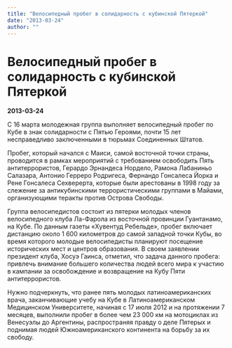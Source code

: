 ```yaml
---
title: "Велосипедный пробег в солидарность с кубинской Пятеркой"
date: "2013-03-24"
author: ""
---
```


# Велосипедный пробег в солидарность с кубинской Пятеркой

**2013-03-24** 

С 16 марта молодежная группа выполняет велосипедный пробег по Кубе в знак солидарности с Пятью Героями, почти 15 лет несправедливо заключенными в тюрьмах Соединенных Штатов.

Пробег, который начался с Маиси, самой восточной точки страны, проводится в рамках мероприятий с требованием освободить Пять антитеррористов, Герардо Эрнандеса Нордело, Рамона Лабаниньо Салазара, Антонио Герреро Родригеса, Фернандо Гонсалеса Йорка и Рене Гонсалеса Сехверерта, которые были арестованы в 1998 году за слежение за антикубинскими террористическими группами в Майами, организующими теракты против Острова Свободы.

Группа велосипедистов состоит из пятерки молодых членов велосипедного клуба Ла-Фарола из восточной провинции Гуантанамо, на Кубе. По данным газеты «Хувентуд Ребельде», пробег включает дистанцию около 1 600 километров до самой западной точки Кубы, во время которого молодые велосипедисты планируют посещение исторических мест и центров образования. В своем заявлении президент клуба, Хосуэ Гаинса, отметил, что задача данного пробега: привлечь внимание большего количества людей всего мира к участию в кампании за освобождение и возвращение на Кубу Пяти антитеррористов.

Нужно подчеркнуть, что ранее пять молодых латиноамериканских врача, заканчивающие учебу на Кубе в Латиноамериканском Медицинском Университете, начиная с 17 июля 2012 и на протяжении 7 месяцев, выполнили пробег в более чем 23 000 км на мотоциклах из Венесуэлы до Аргентины, распространяя правду о деле Пятерых и поднимая людей Южноамериканского континента на борьбу за их свободу.